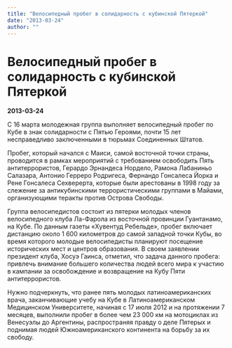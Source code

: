 ```yaml
---
title: "Велосипедный пробег в солидарность с кубинской Пятеркой"
date: "2013-03-24"
author: ""
---
```


# Велосипедный пробег в солидарность с кубинской Пятеркой

**2013-03-24** 

С 16 марта молодежная группа выполняет велосипедный пробег по Кубе в знак солидарности с Пятью Героями, почти 15 лет несправедливо заключенными в тюрьмах Соединенных Штатов.

Пробег, который начался с Маиси, самой восточной точки страны, проводится в рамках мероприятий с требованием освободить Пять антитеррористов, Герардо Эрнандеса Нордело, Рамона Лабаниньо Салазара, Антонио Герреро Родригеса, Фернандо Гонсалеса Йорка и Рене Гонсалеса Сехверерта, которые были арестованы в 1998 году за слежение за антикубинскими террористическими группами в Майами, организующими теракты против Острова Свободы.

Группа велосипедистов состоит из пятерки молодых членов велосипедного клуба Ла-Фарола из восточной провинции Гуантанамо, на Кубе. По данным газеты «Хувентуд Ребельде», пробег включает дистанцию около 1 600 километров до самой западной точки Кубы, во время которого молодые велосипедисты планируют посещение исторических мест и центров образования. В своем заявлении президент клуба, Хосуэ Гаинса, отметил, что задача данного пробега: привлечь внимание большего количества людей всего мира к участию в кампании за освобождение и возвращение на Кубу Пяти антитеррористов.

Нужно подчеркнуть, что ранее пять молодых латиноамериканских врача, заканчивающие учебу на Кубе в Латиноамериканском Медицинском Университете, начиная с 17 июля 2012 и на протяжении 7 месяцев, выполнили пробег в более чем 23 000 км на мотоциклах из Венесуэлы до Аргентины, распространяя правду о деле Пятерых и поднимая людей Южноамериканского континента на борьбу за их свободу.